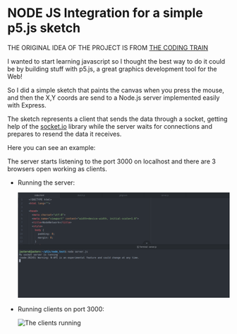 # NODE JS Integration for a simple p5.js sketch

THE ORIGINAL IDEA OF THE PROJECT IS FROM [THE CODING TRAIN](https://www.youtube.com/user/shiffman)

I wanted to start learning javascript so I thought the best way to do it could be by building stuff with p5.js, a great graphics development tool for the Web!

So I did a simple sketch that paints the canvas when you press the mouse, and then the X,Y coords are send to a Node.js server implemented easily with Express.

The sketch represents a client that sends the data through a socket, getting help of the [socket.io](https://socket.io/) library while the server waits for connections and prepares to resend the data it receives.

  Here you can see an example:
  
  The server starts listening to the port 3000 on localhost and there are 3 browsers open working as clients.
  
   + Running the server:
  
        ![Server running](https://github.com/JasterV/Shared-Drawing-NodeJS/blob/master/nodejs_example.png)
  
   + Running clients on port 3000:
  
        ![The clients running](https://media.giphy.com/media/jRwGOND98wTvRZayIB/giphy.gif)
